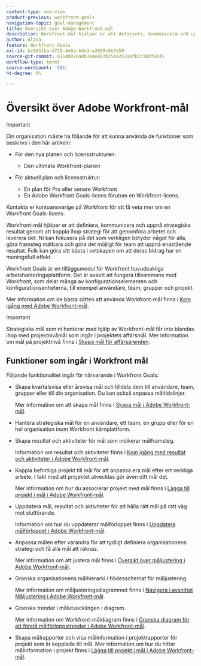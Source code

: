 ```yaml
---
content-type: overview
product-previous: workfront-goals
navigation-topic: goal-management
title: Översikt över Adobe Workfront-mål
description: Workfront-mål hjälper er att definiera, kommunicera och uppnå strategiska resultat genom att koppla ihop strategi för att genomföra arbetet och leverera det.
author: Alina
feature: Workfront Goals
exl-id: bc0451ba-d729-4e8a-bde3-a2609c667d50
source-git-commit: 811d8076a0b344e863b25aa253a0fb1c102f0435
workflow-type: tm+mt
source-wordcount: '501'
ht-degree: 0%

---
```


# Översikt över Adobe Workfront-mål

>[!IMPORTANT]
>
>Din organisation måste ha följande för att kunna använda de funktioner som beskrivs i den här artikeln:
>
>* För den nya planen och licensstrukturen:
>
>   * Den ultimata Workfront-planen
>    
>* För aktuell plan och licensstruktur:
>
>   * En plan för Pro eller senare Workfront
>   * En Adobe Workfront Goals-licens förutom en Workfront-licens.
>
>Kontakta er kontoansvarige på Workfront för att få veta mer om en Workfront Goals-licens.


Workfront-mål hjälper er att definiera, kommunicera och uppnå strategiska resultat genom att koppla ihop strategi för att genomföra arbetet och leverera det. Ni kan fokusera på det som verkligen betyder något för alla, göra framsteg mätbara och göra det möjligt för team att uppnå enastående resultat. Folk kan göra sitt bästa i vetskapen om att deras bidrag har en meningsfull effekt.

Workfront Goals är en tilläggsmodul för Workfront huvudsakliga arbetshanteringsplattform. Det är avsett att fungera tillsammans med Workfront, som delar många av konfigurationselementen och konfigurationsenheterna, till exempel användare, team, grupper och projekt.

Mer information om de bästa sätten att använda Workfront-mål finns i [Kom igång med Adobe Workfront-mål](../../workfront-goals/goal-management/getting-started-with-wf-goals.md).

>[!IMPORTANT]
>
>Strategiska mål som ni hanterar med hjälp av Workfront-mål får inte blandas ihop med projektnivåmål som ingår i projektets affärsmål. Mer information om mål på projektnivå finns i [Skapa mål för affärsärenden](../../manage-work/projects/define-a-business-case/create-business-case-goals.md).

## Funktioner som ingår i Workfront mål

Följande funktionalitet ingår för närvarande i Workfront Goals:

* Skapa kvartalsvisa eller årsvisa mål och tilldela dem till användare, team, grupper eller till din organisation. Du kan också anpassa måltidslinjer.

  Mer information om att skapa mål finns i [Skapa mål i Adobe Workfront-mål](../../workfront-goals/goal-management/create-goals.md).

* Hantera strategiska mål för en användare, ett team, en grupp eller för en hel organisation inom Workfront kärnplattform.
* Skapa resultat och aktiviteter för mål som indikerar målframsteg.

  Information om resultat och aktiviteter finns i [Kom igång med resultat och aktiviteter i Adobe Workfront-mål](../../workfront-goals/results-and-activities/get-started-with-results-and-activities.md).

* Koppla befintliga projekt till mål för att anpassa era mål efter ert verkliga arbete. I takt med att projektet utvecklas gör även ditt mål det.

  Mer information om hur du associerar projekt med mål finns i [Lägga till projekt i mål i Adobe Workfront-mål](../../workfront-goals/results-and-activities/connect-projects-to-goals-overview.md).

* Uppdatera mål, resultat och aktiviteter för att hålla rätt mål på rätt väg mot slutförande.

  Information om hur du uppdaterar målförloppet finns i [Uppdatera målförloppet i Adobe Workfront-mål](../../workfront-goals/goal-review-and-workfront-goals-sections/check-in-goals.md).

* Anpassa målen efter varandra för att tydligt definiera organisationens strategi och få alla mål att räknas.

  Mer information om att justera mål finns i [Översikt över måljustering i Adobe Workfront-mål](../../workfront-goals/goal-alignment/goal-alignment-overview.md).

* Granska organisationens målhierarki i flödesschemat för måljustering.

  Mer information om måljusteringsdiagrammet finns i [Navigera i avsnittet Måljustering i Adobe Workfront-mål](../../workfront-goals/goal-alignment/navigate-goal-alignment-chart.md).

* Granska trender i målutvecklingen i diagram.

  Mer information om Workfront-måldiagram finns i [Granska diagram för att förstå målförloppstrender i Adobe Workfront-mål](../../workfront-goals/goal-review-and-workfront-goals-sections/review-goal-graphs.md).

* Skapa målrapporter och visa målinformation i projektrapporter för projekt som är kopplade till mål. Mer information om hur du hittar målinformation i projekt finns i [Lägga till projekt i mål i Adobe Workfront-mål](../../workfront-goals/results-and-activities/connect-projects-to-goals-overview.md).


